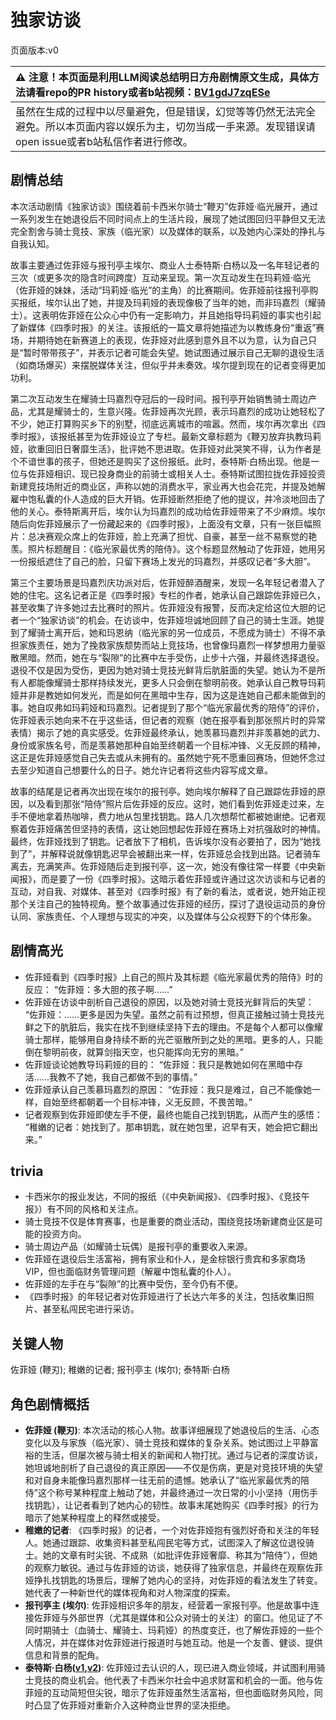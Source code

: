# 独家访谈
页面版本:v0
 

| :warning: 注意！本页面是利用LLM阅读总结明日方舟剧情原文生成，具体方法请看repo的PR history或者b站视频：[BV1gdJ7zqESe](https://www.bilibili.com/video/BV1gdJ7zqESe/)         |
|:----------------------------|
| 虽然在生成的过程中以尽量避免，但是错误，幻觉等等仍然无法完全避免。所以本页面内容以娱乐为主，切勿当成一手来源。发现错误请open issue或者b站私信作者进行修改。|



## 剧情总结
本次活动剧情《独家访谈》围绕着前卡西米尔骑士“鞭刃”佐菲娅·临光展开，通过一系列发生在她退役后不同时间点上的生活片段，展现了她试图回归平静但又无法完全割舍与骑士竞技、家族（临光家）以及媒体的联系，以及她内心深处的挣扎与自我认知。

故事主要通过佐菲娅与报刊亭主埃尔、商业人士泰特斯·白杨以及一名年轻记者的三次（或更多次的隐含时间跨度）互动来呈现。第一次互动发生在玛莉娅·临光（佐菲娅的妹妹，活动“玛莉娅·临光”的主角）的比赛期间。佐菲娅前往报刊亭购买报纸，埃尔认出了她，并提及玛莉娅的表现像极了当年的她，而非玛嘉烈（耀骑士）。这表明佐菲娅在公众心中仍有一定影响力，并且她指导玛莉娅的事实也引起了新媒体《四季时报》的关注。该报纸的一篇文章将她描述为以教练身份“重返”赛场，并期待她在新赛道上的表现，佐菲娅对此感到意外且不以为意，认为自己只是“暂时带带孩子”，并表示记者可能会失望。她试图通过展示自己无聊的退役生活（如商场爆买）来摆脱媒体关注，但似乎并未奏效。埃尔提到现在的记者变得更加功利。

第二次互动发生在耀骑士玛嘉烈夺冠后的一段时间。报刊亭开始销售骑士周边产品，尤其是耀骑士的，生意兴隆。佐菲娅再次光顾，表示玛嘉烈的成功让她轻松了不少，她正打算购买乡下的别墅，彻底远离城市的喧嚣。然而，埃尔再次拿出《四季时报》，该报纸甚至为佐菲娅设立了专栏。最新文章标题为《鞭刃放弃执教玛莉娅，欲重回旧日奢靡生活》，批评她不思进取。佐菲娅对此哭笑不得，认为作者是个不谙世事的孩子，但她还是购买了这份报纸。此时，泰特斯·白杨出现。他是一位与佐菲娅相识、现已投身商业的前骑士或相关人士。泰特斯试图拉拢佐菲娅投资新建竞技场附近的商业区，声称以她的消费水平，家业再大也会花完，并提及她解雇中饱私囊的仆人造成的巨大开销。佐菲娅断然拒绝了他的提议，并冷淡地回击了他的关心。泰特斯离开后，埃尔认为玛嘉烈的成功给佐菲娅带来了不少麻烦。埃尔随后向佐菲娅展示了一份藏起来的《四季时报》，上面没有文章，只有一张巨幅照片：总决赛观众席上的佐菲娅，脸上充满了担忧、自豪，甚至一丝不易察觉的艳羡。照片标题醒目：《临光家最优秀的陪侍》。这个标题显然触动了佐菲娅，她用另一份报纸遮住了自己的脸，只留下赛场上发光的玛嘉烈，并感叹记者“多大胆”。

第三个主要场景是玛嘉烈庆功派对后，佐菲娅醉酒醒来，发现一名年轻记者潜入了她的住宅。这名记者正是《四季时报》专栏的作者，她承认自己跟踪佐菲娅已久，甚至收集了许多她过去比赛时的照片。佐菲娅没有报警，反而决定给这位大胆的记者一个“独家访谈”的机会。在访谈中，佐菲娅坦诚地回顾了自己的骑士生涯。她提到了耀骑士离开后，她和玛恩纳（临光家的另一位成员，不愿成为骑士）不得不承担家族责任，她为了挽救家族颓势而站上竞技场，也曾像玛嘉烈一样梦想用力量驱散黑暗。然而，她在与“裂隙”的比赛中左手受伤，止步十六强，并最终选择退役。退役不仅是因为受伤，更因为她对骑士竞技光鲜背后肮脏面的失望。她认为不是所有人都能像耀骑士那样持续发光，更多人只会倒在黎明前夜。她承认自己教导玛莉娅并非是教她如何发光，而是如何在黑暗中生存，因为这是连她自己都未能做到的事。她自叹弗如玛莉娅和玛嘉烈。记者提到了那个“临光家最优秀的陪侍”的评价，佐菲娅表示她向来不在乎这些话，但记者的观察（她在报亭看到那张照片时的异常表情）揭示了她的真实感受。佐菲娅最终承认，她羡慕玛嘉烈并非羡慕她的武力、身份或家族名号，而是羡慕她那种自始至终朝着一个目标冲锋、义无反顾的精神，这正是佐菲娅感觉自己失去或从未拥有的。虽然她宁死不愿重回赛场，但她怀念过去至少知道自己想要什么的日子。她允许记者将这些内容写成文章。

故事的结尾是记者再次出现在埃尔的报刊亭。她向埃尔解释了自己跟踪佐菲娅的原因，以及看到那张“陪侍”照片后佐菲娅的反应。这时，她们看到佐菲娅走过来，左手不便地拿着热咖啡，费力地从包里找钥匙。路人几次想帮忙都被她谢绝。记者观察着佐菲娅痛苦但坚持的表情，这让她回想起佐菲娅在赛场上对抗强敌时的神情。最终，佐菲娅找到了钥匙。记者放下了相机，告诉埃尔没有必要拍了，因为“她找到了”，并解释说就像钥匙迟早会被翻出来一样，佐菲娅总会找到出路。记者骑车离去，充满笑声。佐菲娅随后走到报刊亭，这一次，她没有像往常一样要《中央新闻报》，而是要了一份《四季时报》。这暗示着佐菲娅或许通过这次访谈和与记者的互动，对自我、对媒体、甚至对《四季时报》有了新的看法，或者说，她开始正视那个关注自己的独特视角。整个故事通过佐菲娅的经历，探讨了退役运动员的身份认同、家族责任、个人理想与现实的冲突，以及媒体与公众视野下的个体形象。
## 剧情高光
*   佐菲娅看到《四季时报》上自己的照片及其标题《临光家最优秀的陪侍》时的反应：
    “佐菲娅：多大胆的孩子啊......”
*   佐菲娅在访谈中剖析自己退役的原因，以及她对骑士竞技光鲜背后的失望：
    “佐菲娅：......更多是因为失望。虽然之前有过预想，但真正接触过骑士竞技光鲜之下的肮脏后，我实在找不到继续坚持下去的理由。不是每个人都可以像耀骑士那样，能够用自身持续不断的光芒驱散所到之处的黑暗。更多的人，只能倒在黎明前夜，就算剑指天空，也只能挥向无穷的黑暗。”
*   佐菲娅谈论她教导玛莉娅的目的：
    “佐菲娅：我只是教她如何在黑暗中存活......我教不了她，我自己都做不到的事情。”
*   佐菲娅承认自己羡慕玛嘉烈的原因：
    “佐菲娅：我只是难过，自己不能像她一样，自始至终都朝着一个目标冲锋，义无反顾，不畏苦暗。”
*   记者观察到佐菲娅即使左手不便，最终也能自己找到钥匙，从而产生的感悟：
    “稚嫩的记者：她找到了。那串钥匙，就在她包里，迟早有天，她会把它翻出来。”
## trivia
*   卡西米尔的报业发达，不同的报纸（《中央新闻报》、《四季时报》、《竞技午报》）有不同的风格和关注点。
*   骑士竞技不仅是体育赛事，也是重要的商业活动，围绕竞技场新建商业区是可能的投资方向。
*   骑士周边产品（如耀骑士玩偶）是报刊亭的重要收入来源。
*   佐菲娅在退役后生活富裕，拥有家业和仆人，是金棕银行贵宾和多家商场VIP，但也面临财务管理问题（解雇中饱私囊的仆人）。
*   佐菲娅的左手在与“裂隙”的比赛中受伤，至今仍有不便。
*   《四季时报》的年轻记者对佐菲娅进行了长达六年多的关注，包括收集旧照片、甚至私闯民宅进行采访。
## 关键人物
佐菲娅 (鞭刃); 稚嫩的记者; 报刊亭主 (埃尔); 泰特斯·白杨
## 角色剧情概括
-   **佐菲娅 (鞭刃)**: 本次活动的核心人物。故事详细展现了她退役后的生活、心态变化以及与家族（临光家）、骑士竞技和媒体的复杂关系。她试图过上平静富裕的生活，但屡次被与骑士相关的新闻和人物打扰。通过与记者的深度访谈，她坦诚地剖析了自己退役的真正原因——不仅是伤病，更是对竞技环境的失望和对自身未能像玛嘉烈那样一往无前的遗憾。她承认了“临光家最优秀的陪侍”这个称号某种程度上触动了她，并最终通过一次日常的小小坚持（用伤手找钥匙），让记者看到了她内心的韧性。故事末尾她购买《四季时报》的行为暗示了她某种程度上的释然或接受。
-   **稚嫩的记者**: 《四季时报》的记者，一个对佐菲娅抱有强烈好奇和关注的年轻人。她通过跟踪、收集资料甚至私闯民宅等方式，试图深入了解这位退役骑士。她的文章有时尖锐、不成熟（如批评佐菲娅奢靡、称其为“陪侍”），但她的观察力敏锐。通过与佐菲娅的访谈，她获得了独家信息，并最终在观察佐菲娅挣扎找钥匙的场景后，理解了她内心的坚持，对佐菲娅的看法发生了转变。她代表了一种新世代的媒体视角和对人物深度的探索。
-   **报刊亭主 (埃尔)**: 佐菲娅相识多年的朋友，经营着一家报刊亭。他是故事中连接佐菲娅与外部世界（尤其是媒体和公众对骑士的关注）的窗口。他见证了不同时期骑士（血骑士、耀骑士、玛莉娅）的热度变迁，也了解佐菲娅的一些个人情况，并在媒体对佐菲娅进行报道时与她互动。他是一个友善、健谈、提供信息和背景的配角。
-   **泰特斯·白杨([v1](../chars/extended_char_8e4131.md),[v2](../char_v3/extended_char_8e4131.md))**: 佐菲娅过去认识的人，现已进入商业领域，并试图利用骑士竞技的商业机会。他代表了卡西米尔社会中追求财富和机会的一面。他与佐菲娅的互动简短但尖锐，暗示了佐菲娅虽然生活富裕，但也面临财务风险，同时凸显了佐菲娅对重新介入这种商业世界的坚决拒绝。
